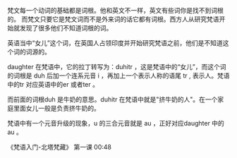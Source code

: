 

  梵文每一个动词的基础都是词根。他和英文不一样，英文有些词你是找不到词根的。 而梵文只要它是梵文词而不是外来词的话它都有词根。西方人从研究梵语开始就发现了很多他们不知道词根的词。  

  英语当中“女儿”这个词，在英国人占领印度并开始研究梵语之前，他们是不知道这个词的词源的。  

  daughter 在梵语中，它的拉丁转写为：duhitr ，这是梵语中的“女儿”，而这个词的词根是 duh  后加一个连系元音 i ，再加上一个表示人称的语尾 tr ,  表示人。梵语中的tr 对应英语中的er 或者ter 。  

  而前面的词根duh 是牛奶的意思。duhitr 在梵语中就是"挤牛奶的人"。在一个家庭里面女儿一般是负责挤牛奶的。  

  梵语中有一个元音升级的现象，u 的三合元音就是 au ，正好对应daughter 中的au 。  

 
《梵语入门-北塔梵藏》 第一课 00:48   
